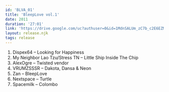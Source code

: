 ```yaml
---
id: 'BLVA_01'
title: 'BleepLove vol.1'
date: 2011
duration: '27:01'
link: 'https://drive.google.com/uc?authuser=0&id=1MdnSALUm_zC7b_c2E6EZMRmVr9RZzit5&export=download'
layout: release.njk
tags: release
---
```


01. Dispex64 – Looking for Happiness
02. My Neighbor Lao Tzu/Stress TN – Little Ship Inside The Chip
03. AlexOgre – Twisted vendor
04. VRUMZSSSR – Dakota, Dansa & Neon
05. Zan – BleepLove
06. Nextspace – Turtle
07. Spacemilk – Colombo